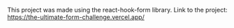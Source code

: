 This project was made using the react-hook-form library.
Link to the project: https://the-ultimate-form-challenge.vercel.app/
